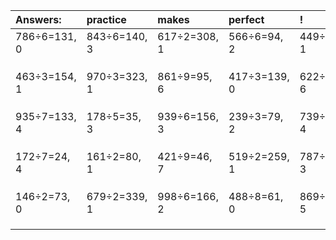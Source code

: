 | Answers: | practice | makes | perfect | ! |
| :--- | :--- | :--- | :--- | :--- |
| 786÷6=131, 0 | 843÷6=140, 3 | 617÷2=308, 1 | 566÷6=94, 2 | 449÷8=56, 1 | 
|   |   |   |   |   | 
|   |   |   |   |   | 
|   |   |   |   |   | 
| 463÷3=154, 1 | 970÷3=323, 1 | 861÷9=95, 6 | 417÷3=139, 0 | 622÷8=77, 6 | 
|   |   |   |   |   | 
|   |   |   |   |   | 
|   |   |   |   |   | 
| 935÷7=133, 4 | 178÷5=35, 3 | 939÷6=156, 3 | 239÷3=79, 2 | 739÷7=105, 4 | 
|   |   |   |   |   | 
|   |   |   |   |   | 
|   |   |   |   |   | 
| 172÷7=24, 4 | 161÷2=80, 1 | 421÷9=46, 7 | 519÷2=259, 1 | 787÷8=98, 3 | 
|   |   |   |   |   | 
|   |   |   |   |   | 
|   |   |   |   |   | 
| 146÷2=73, 0 | 679÷2=339, 1 | 998÷6=166, 2 | 488÷8=61, 0 | 869÷9=96, 5 | 
|   |   |   |   |   | 
|   |   |   |   |   | 
|   |   |   |   |   | 

